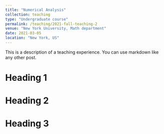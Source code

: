 ```yaml
---
title: "Numerical Analysis"
collection: teaching
type: "Undergraduate course"
permalink: /teaching/2021-fall-teaching-2
venue: "New York University, Math department"
date: 2021-03-05
location: "New York, US"
---
```


This is a description of a teaching experience. You can use markdown like any other post.

Heading 1
======

Heading 2
======

Heading 3
======
